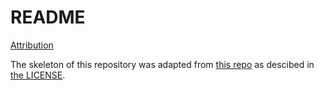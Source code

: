 # README

[Attribution](/docs/ATTRIBUTION.md)

The skeleton of this repository was adapted from [this repo](/docs/attribution/golang-standards-project-layout/LINK) as descibed in [the LICENSE](/docs/attribution/golang-standards-project-layout/LICENSE).

